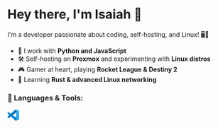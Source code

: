 # Hey there, I'm Isaiah 👋

I'm a developer passionate about coding, self-hosting, and Linux! 🖥️🚀

- 🔧 I work with **Python and JavaScript**
- 🛠️ Self-hosting on **Proxmox** and experimenting with **Linux distros**
- 🎮 Gamer at heart, playing **Rocket League & Destiny 2**
- 📖 Learning **Rust & advanced Linux networking**

### 🌟 Languages & Tools:
<img align="left" alt="Visual Studio Code" width="26px" src="./img/vscode.svg"/>



